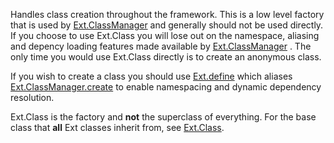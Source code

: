 Handles class creation throughout the framework. This is a low level factory that is used by 
<a href="#!/api/Ext.ClassManager" rel="Ext.ClassManager" class="docClass" id="ext-gen1408">Ext.ClassManager</a>
and generally should not be used directly.
If you choose to use Ext.Class you will lose out on the namespace, aliasing and depency loading
features made available by
<a href="#!/api/Ext.ClassManager" rel="Ext.ClassManager" class="docClass" id="ext-gen1408">Ext.ClassManager</a>
. The only time you would use Ext.Class directly is to create an anonymous class.

If you wish to create a class you should use
<a href="#!/api/Ext-method-define" rel="Ext-method-define" class="docClass" id="ext-gen1412">Ext.define</a>
which aliases
<a href="#!/api/Ext.ClassManager-method-create" rel="Ext.ClassManager-method-create" class="docClass">Ext.ClassManager.create</a>
to enable namespacing and dynamic dependency resolution.

Ext.Class is the factory and **not** the superclass of everything. For the base class that **all** Ext classes inherit
from, see
<a href="#!/api/Ext.Class" rel="Ext.Class" class="docClass" id="ext-gen1415">Ext.Class</a>.
